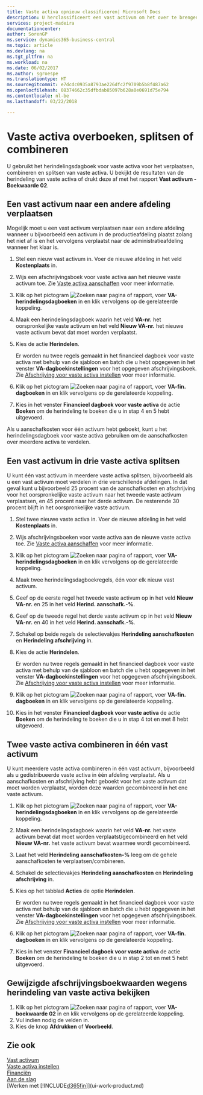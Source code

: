 ```yaml
---
title: Vaste activa opnieuw classificeren| Microsoft Docs
description: U herclassificeert een vast activum om het over te brengen naar een andere afdeling, het op te splitsen of te combineren met andere vaste activa.
services: project-madeira
documentationcenter: 
author: SorenGP
ms.service: dynamics365-business-central
ms.topic: article
ms.devlang: na
ms.tgt_pltfrm: na
ms.workload: na
ms.date: 06/02/2017
ms.author: sgroespe
ms.translationtype: HT
ms.sourcegitcommit: e7dcdc0935a8793ae226dfc2f9709b5b8f487a62
ms.openlocfilehash: 08374662c35dfbdab85097b628a0e0691d75e794
ms.contentlocale: nl-be
ms.lasthandoff: 03/22/2018

---
```

# <a name="transfer-split-or-combine-fixed-assets"></a>Vaste activa overboeken, splitsen of combineren
U gebruikt het herindelingsdagboek voor vaste activa voor het verplaatsen, combineren en splitsen van vaste activa. U bekijkt de resultaten van de herindeling van vaste activa of drukt deze af met het rapport **Vast activum - Boekwaarde 02**.

## <a name="to-transfer-a-fixed-asset-to-a-different-department"></a>Een vast activum naar een andere afdeling verplaatsen
Mogelijk moet u een vast activum verplaatsen naar een andere afdeling wanneer u bijvoorbeeld een activum in de productieafdeling plaatst zolang het niet af is en het vervolgens verplaatst naar de administratieafdeling wanneer het klaar is.  

1. Stel een nieuw vast activum in. Voer de nieuwe afdeling in het veld **Kostenplaats** in.
2. Wijs een afschrijvingsboek voor vaste activa aan het nieuwe vaste activum toe. Zie [Vaste activa aanschaffen](fa-how-acquire.md) voor meer informatie.
3. Klik op het pictogram ![Zoeken naar pagina of rapport](media/ui-search/search_small.png "pictogram Zoeken naar pagina of rapport"), voer **VA-herindelingsdagboeken** in en klik vervolgens op de gerelateerde koppeling.
4. Maak een herindelingsdagboek waarin het veld **VA-nr.** het oorspronkelijke vaste activum en het veld **Nieuw VA-nr.** het nieuwe vaste activum bevat dat moet worden verplaatst.  
5. Kies de actie **Herindelen**.

    Er worden nu twee regels gemaakt in het financieel dagboek voor vaste activa met behulp van de sjabloon en batch die u hebt opgegeven in het venster **VA-dagboekinstellingen** voor het opgegeven afschrijvingsboek. Zie [Afschrijving voor vaste activa instellen](fa-how-setup-depreciation.md) voor meer informatie.
6. Klik op het pictogram ![Zoeken naar pagina of rapport](media/ui-search/search_small.png "pictogram Zoeken naar pagina of rapport"), voer **VA-fin. dagboeken** in en klik vervolgens op de gerelateerde koppeling.    
7. Kies in het venster **Financieel dagboek voor vaste activa** de actie **Boeken** om de herindeling te boeken die u in stap 4 en 5 hebt uitgevoerd.

Als u aanschafkosten voor één activum hebt geboekt, kunt u het herindelingsdagboek voor vaste activa gebruiken om de aanschafkosten over meerdere activa te verdelen.  

## <a name="to-split-a-fixed-asset-into-three-fixed-assets"></a>Een vast activum in drie vaste activa splitsen
U kunt één vast activum in meerdere vaste activa splitsen, bijvoorbeeld als u een vast activum moet verdelen in drie verschillende afdelingen. In dat geval kunt u bijvoorbeeld 25 procent van de aanschafkosten en afschrijving voor het oorspronkelijke vaste activum naar het tweede vaste activum verplaatsen, en 45 procent naar het derde activum. De resterende 30 procent blijft in het oorspronkelijke vaste activum.

1. Stel twee nieuwe vaste activa in. Voer de nieuwe afdeling in het veld **Kostenplaats** in.
2. Wijs afschrijvingsboeken voor vaste activa aan de nieuwe vaste activa toe. Zie [Vaste activa aanschaffen](fa-how-acquire.md) voor meer informatie.
3. Klik op het pictogram ![Zoeken naar pagina of rapport](media/ui-search/search_small.png "pictogram Zoeken naar pagina of rapport"), voer **VA-herindelingsdagboeken** in en klik vervolgens op de gerelateerde koppeling.
4. Maak twee herindelingsdagboekregels, één voor elk nieuw vast activum.
5. Geef op de eerste regel het tweede vaste activum op in het veld **Nieuw VA-nr.** en 25 in het veld **Herind. aanschafk.-%**.
6. Geef op de tweede regel het derde vaste activum op in het veld **Nieuw VA-nr.** en 40 in het veld **Herind. aanschafk.-%**.
7. Schakel op beide regels de selectievakjes **Herindeling aanschafkosten** en **Herindeling afschrijving** in.   
8. Kies de actie **Herindelen**.

    Er worden nu twee regels gemaakt in het financieel dagboek voor vaste activa met behulp van de sjabloon en batch die u hebt opgegeven in het venster **VA-dagboekinstellingen** voor het opgegeven afschrijvingsboek. Zie [Afschrijving voor vaste activa instellen](fa-how-setup-depreciation.md) voor meer informatie.    
9. Klik op het pictogram ![Zoeken naar pagina of rapport](media/ui-search/search_small.png "pictogram Zoeken naar pagina of rapport"), voer **VA-fin. dagboeken** in en klik vervolgens op de gerelateerde koppeling.
10. Kies in het venster **Financieel dagboek voor vaste activa** de actie **Boeken** om de herindeling te boeken die u in stap 4 tot en met 8 hebt uitgevoerd.

## <a name="to-combine-two-fixed-assets-into-one"></a>Twee vaste activa combineren in één vast activum
U kunt meerdere vaste activa combineren in één vast activum, bijvoorbeeld als u gedistribueerde vaste activa in één afdeling verplaatst. Als u aanschafkosten en afschrijving hebt geboekt voor het vaste activum dat moet worden verplaatst, worden deze waarden gecombineerd in het ene vaste activum.

1. Klik op het pictogram ![Zoeken naar pagina of rapport](media/ui-search/search_small.png "pictogram Zoeken naar pagina of rapport"), voer **VA-herindelingsdagboeken** in en klik vervolgens op de gerelateerde koppeling.
2. Maak een herindelingsdagboek waarin het veld **VA-nr.** het vaste activum bevat dat moet worden verplaatst/gecombineerd en het veld **Nieuw VA-nr.** het vaste activum bevat waarmee wordt gecombineerd.
3. Laat het veld **Herindeling aanschafkosten-%** leeg om de gehele aanschafkosten te verplaatsen/combineren.    
4. Schakel de selectievakjes **Herindeling aanschafkosten** en **Herindeling afschrijving** in.
5. Kies op het tabblad **Acties** de optie **Herindelen**.

    Er worden nu twee regels gemaakt in het financieel dagboek voor vaste activa met behulp van de sjabloon en batch die u hebt opgegeven in het venster **VA-dagboekinstellingen** voor het opgegeven afschrijvingsboek. Zie [Afschrijving voor vaste activa instellen](fa-how-setup-depreciation.md) voor meer informatie.   
6. Klik op het pictogram ![Zoeken naar pagina of rapport](media/ui-search/search_small.png "pictogram Zoeken naar pagina of rapport"), voer **VA-fin. dagboeken** in en klik vervolgens op de gerelateerde koppeling.
7. Kies in het venster **Financieel dagboek voor vaste activa** de actie **Boeken** om de herindeling te boeken die u in stap 2 tot en met 5 hebt uitgevoerd.

## <a name="to-view-changed-depreciation-book-values-due-to-fixed-asset-reclassification"></a>Gewijzigde afschrijvingsboekwaarden wegens herindeling van vaste activa bekijken
1. Klik op het pictogram ![Zoeken naar pagina of rapport](media/ui-search/search_small.png "pictogram Zoeken naar pagina of rapport"), voer **VA-boekwaarde 02** in en klik vervolgens op de gerelateerde koppeling.
2. Vul indien nodig de velden in.
3. Kies de knop **Afdrukken** of **Voorbeeld**.  

## <a name="see-also"></a>Zie ook
[Vast activum](fa-manage.md)  
[Vaste activa instellen](fa-setup.md)  
[Financiën](finance.md)  
[Aan de slag](product-get-started.md)  
[Werken met [!INCLUDE[d365fin](includes/d365fin_md.md)]](ui-work-product.md)

